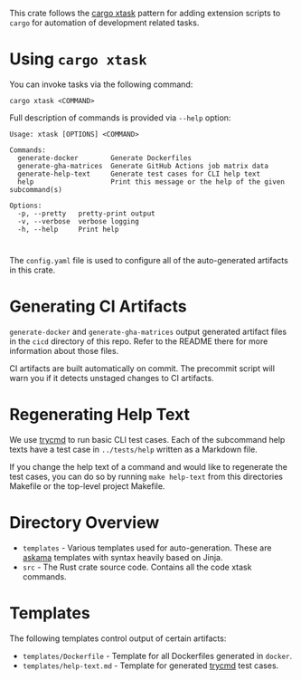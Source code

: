 This crate follows the [cargo xtask](https://github.com/matklad/cargo-xtask) pattern for adding extension scripts to `cargo` for automation of development related tasks.

# Using `cargo xtask`

You can invoke tasks via the following command:

```
cargo xtask <COMMAND>
```

Full description of commands is provided via `--help` option:

```
Usage: xtask [OPTIONS] <COMMAND>

Commands:
  generate-docker        Generate Dockerfiles
  generate-gha-matrices  Generate GitHub Actions job matrix data
  generate-help-text     Generate test cases for CLI help text
  help                   Print this message or the help of the given subcommand(s)

Options:
  -p, --pretty   pretty-print output
  -v, --verbose  verbose logging
  -h, --help     Print help
```

# 
The `config.yaml` file is used to configure all of the auto-generated artifacts in this crate.

# Generating CI Artifacts

`generate-docker` and `generate-gha-matrices` output generated artifact files in the `cicd` directory of this repo. Refer to the README there for more information about those files.

CI artifacts are built automatically on commit. The precommit script will warn you if it detects unstaged changes to CI artifacts. 

# Regenerating Help Text

We use [trycmd](https://docs.rs/trycmd/latest/trycmd/) to run basic CLI test cases. Each of the subcommand help texts have a test case in `../tests/help` written as a Markdown file.

If you change the help text of a command and would like to regenerate the test cases, you can do so by running `make help-text` from this directories Makefile or the top-level project Makefile.

# Directory Overview
* `templates` - Various templates used for auto-generation. These are [askama](https://docs.rs/askama/latest/askama/) templates with syntax heavily based on Jinja.
* `src` - The Rust crate source code. Contains all the code xtask commands.

# Templates

The following templates control output of certain artifacts:

* `templates/Dockerfile` - Template for all Dockerfiles generated in `docker`.
* `templates/help-text.md` - Template for generated [trycmd](https://docs.rs/trycmd/latest/trycmd/) test cases.
